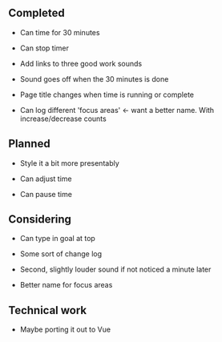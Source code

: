 ## Completed

- Can time for 30 minutes

- Can stop timer

- Add links to three good work sounds

- Sound goes off when the 30 minutes is done

- Page title changes when time is running or complete

- Can log different 'focus areas' <- want a better name. With increase/decrease counts

## Planned

- Style it a bit more presentably

- Can adjust time

- Can pause time

## Considering

- Can type in goal at top

- Some sort of change log

- Second, slightly louder sound if not noticed a minute later

- Better name for focus areas

## Technical work

- Maybe porting it out to Vue
